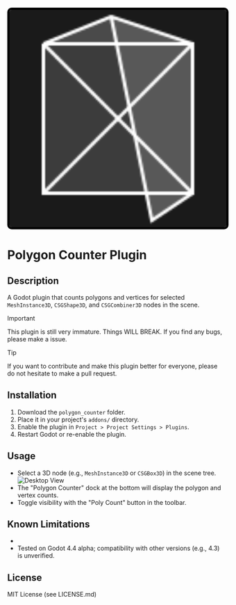 <p align="center">
  <img src="https://raw.githubusercontent.com/sinfulbobcat/PolygonCounter/main/icon.svg" 
       alt="Sublime's custom image" 
       width="500" 
       height="500" 
       style="border: 5px solid #000000; border-radius: 10px;"/>
</p>

# Polygon Counter Plugin

## Description
A Godot plugin that counts polygons and vertices for selected `MeshInstance3D`, `CSGShape3D`, and `CSGCombiner3D` nodes in the scene.

> [!IMPORTANT]
> This plugin is still very immature. Things WILL BREAK. If you find any bugs, please make a issue.

> [!TIP]
> If you want to contribute and make this plugin better for everyone, please do not hesitate to make a pull request.

## Installation
1. Download the `polygon_counter` folder.
2. Place it in your project's `addons/` directory.
3. Enable the plugin in `Project > Project Settings > Plugins`.
4. Restart Godot or re-enable the plugin.

## Usage
- Select a 3D node (e.g., `MeshInstance3D` or `CSGBox3D`) in the scene tree.
  ![Desktop View](https://media.discordapp.net/attachments/1268496559285211238/1347512935953727498/image.png?ex=67cc18b7&is=67cac737&hm=f5d68581951be90d510767c5aa2353dc68360f76fc0920c919e7ff531e79bf8e&=&format=webp&quality=lossless&width=1550&height=872)
- The "Polygon Counter" dock at the bottom will display the polygon and vertex counts.
- Toggle visibility with the "Poly Count" button in the toolbar.

## Known Limitations
- 
- Tested on Godot 4.4 alpha; compatibility with other versions (e.g., 4.3) is unverified.

## License
MIT License (see LICENSE.md)
